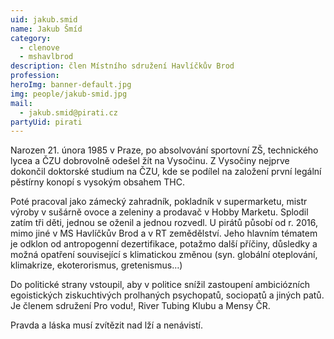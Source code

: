 ```yaml
---
uid: jakub.smid
name: Jakub Šmíd
category:
  - clenove
  - mshavlbrod
description: člen Místního sdružení Havlíčkův Brod
profession:
heroImg: banner-default.jpg
img: people/jakub-smid.jpg
mail:
  - jakub.smid@pirati.cz
partyUid: pirati
---
```


Narozen 21. února 1985 v Praze, po absolvování sportovní ZŠ, technického lycea a ČZU dobrovolně odešel žít na Vysočinu. Z Vysočiny nejprve dokončil doktorské studium na ČZU, kde se podílel na založení první legální pěstírny konopí s vysokým obsahem THC.

Poté pracoval jako zámecký zahradník, pokladník v supermarketu, mistr výroby v sušárně ovoce a zeleniny a prodavač v Hobby Marketu. Splodil zatím tři děti, jednou se oženil a jednou rozvedl. U pirátů působí od r. 2016, mimo jiné v MS Havlíčkův Brod a v RT zemědělství. Jeho hlavním tématem je odklon od antropogenní dezertifikace, potažmo další příčiny, důsledky a možná opatření související s klimatickou změnou (syn. globální oteplování, klimakrize, ekoterorismus, gretenismus…)

Do politické strany vstoupil, aby v politice snížil zastoupení ambiciózních egoistických ziskuchtivých prolhaných psychopatů, sociopatů a jiných patů. Je členem sdružení Pro vodu!, River Tubing Klubu a Mensy ČR.

Pravda a láska musí zvítězit nad lží a nenávistí.

